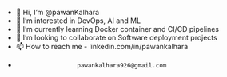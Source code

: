 - 👋 Hi, I’m @pawanKalhara
- 👀 I’m interested in DevOps, AI and ML
- 🌱 I’m currently learning Docker container and CI/CD pipelines
- 💞️ I’m looking to collaborate on Software deployment projects
- 📫 How to reach me - linkedin.com/in/pawankalhara
-                      pawankalhara926@gmail.com

<!---
pawan-kalhara/pawan-kalhara is a ✨ special ✨ repository because its `README.md` (this file) appears on your GitHub profile.
You can click the Preview link to take a look at your changes.
--->
